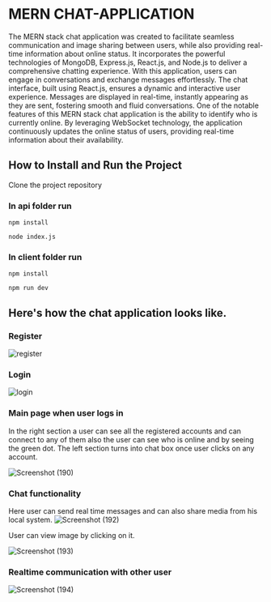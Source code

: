 # MERN CHAT-APPLICATION
The MERN stack chat application was created to facilitate seamless communication and image sharing between users, while 
also providing real-time information about online status. It incorporates the powerful technologies of MongoDB, Express.js, React.js, 
and Node.js to deliver a comprehensive chatting experience.
With this application, users can engage in conversations and exchange messages effortlessly. The chat interface, built using React.js, ensures a dynamic and interactive user experience. Messages are displayed in real-time, instantly appearing as they are sent, fostering smooth and fluid conversations.
One of the notable features of this MERN stack chat application is the ability to identify who is currently online. By leveraging WebSocket technology, the application continuously updates the online status of users, providing real-time information about their availability.

## How to Install and Run the Project
Clone the project repository
### In api folder run
```
npm install
```
```
node index.js
```
### In client folder run
```
npm install
```
```
npm run dev
```
## Here's how the chat application looks like.
### Register
![register](https://github.com/Uttkarrsh/CHAT-APP/assets/97463568/7fdaed2c-5801-48c2-b2d0-f5206bc9c9c6)

### Login
![login](https://github.com/Uttkarrsh/CHAT-APP/assets/97463568/df12b7de-23a6-4cdb-9ba7-2dfd0ac21c0b)

### Main page when user logs in
In the right section a user can see all the registered accounts and can connect to any of them also the user can see who is online and by seeing the green dot.
The left section turns into chat box once user clicks on any account.

![Screenshot (190)](https://github.com/Uttkarrsh/CHAT-APP/assets/97463568/2720b18b-37bf-42d6-8810-13dbc086d437)

### Chat functionality
Here user can send real time messages and can also share media from his local system.
![Screenshot (192)](https://github.com/Uttkarrsh/CHAT-APP/assets/97463568/8ba9d7be-1e8e-4a28-914f-aff88685ee5a)

User can view image by clicking on it.

![Screenshot (193)](https://github.com/Uttkarrsh/CHAT-APP/assets/97463568/547303ab-6ddb-44ec-95fd-0c9712d5df04)

### Realtime communication with other user

![Screenshot (194)](https://github.com/Uttkarrsh/CHAT-APP/assets/97463568/305cb77f-b8c4-40ea-abe3-71f0e035e48a)

